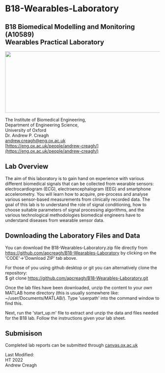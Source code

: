 # B18-Wearables-Laboratory
## B18 Biomedical Modelling and Monitoring (A10589) <br /> Wearables Practical Laboratory <br />
<img src="https://github.com/apcreagh/B18-Wearables-Laboratory/blob/main/FIGURES/oxford_eng_logo.png" width="700" height="200" />

The Institute of Biomedical Engineering, <br />
Department of Engineering Science,<br />
University of Oxford<br />
Dr. Andrew P. Creagh<br />
[andrew.creagh@eng.ox.ac.uk](andrew.creagh@eng.ox.ac.uk)\
[https://eng.ox.ac.uk/people/andrew-creagh/](https://eng.ox.ac.uk/people/andrew-creagh/)
## Lab Overview
The aim of this laboratory is to gain hand on experience with various different biomedical signals that can be collected from wearable sensors: electrocardiogram (ECG), electroencephalogram (EEG) and smartphone accelerometry. You will learn how to acquire, pre-process and analyse various sensor-based measurements from clinically recorded data. The goal of this lab is to understand the role of signal conditioning, how to choose suitable parameters of signal processing algorithms, and the various technological methodologies biomedical engineers have to understand diseases from wearable sensor data.
## Downloading the Laboratory Files and Data
You can download the B18-Wearables-Laboratory.zip file directly from https://github.com/apcreagh/B18-Wearables-Laboratory by clicking on the 'CODE'->'Download ZIP' tab above. <br />

For those of you using github desktop or git you can alternatively clone the repository:<br />
$ git clone https://github.com/apcreagh/B18-Wearables-Laboratory.git <br />

Once the lab files have been downloaded, unzip the content to your *own* MATLAB home directory (this is usually somewhere like: ~/user/Documents/MATLAB/). Type 'userpath' into the command window to find this. <br />

Next, run the 'start_up.m' file to extract and unzip the data and files needed for the B18 lab. Follow the instructions given your lab sheet. 

## Submisison 
Completed lab reports can be submitted through [canvas.ox.ac.uk](https://login.canvas.ox.ac.uk/)

Last Modified:\
HT 2022\
Andrew Creagh

